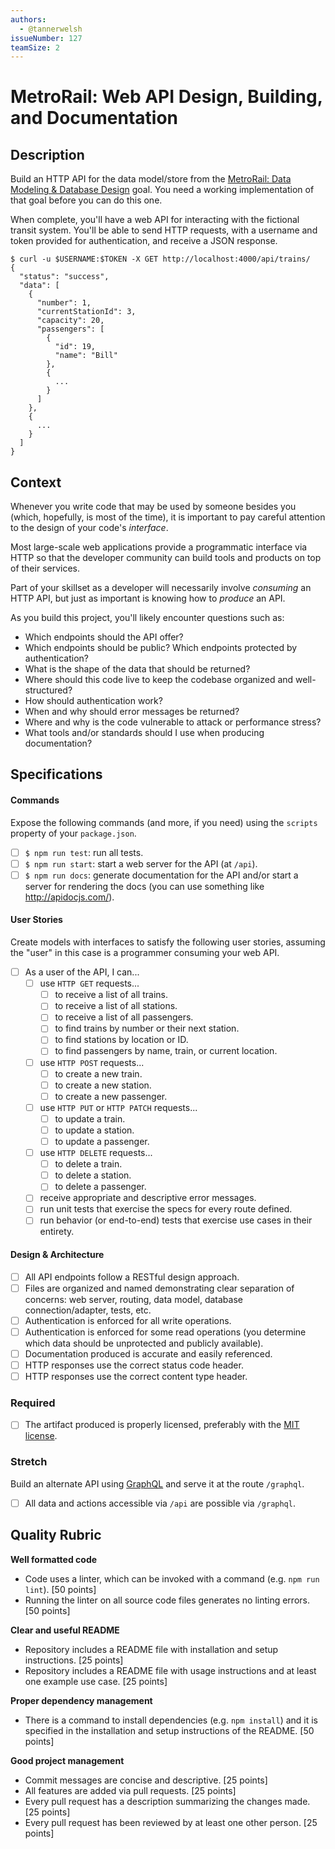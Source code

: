 ```yaml
---
authors:
  - @tannerwelsh
issueNumber: 127
teamSize: 2
---
```


# MetroRail: Web API Design, Building, and Documentation

## Description

Build an HTTP API for the data model/store from the [MetroRail: Data Modeling & Database Design](https://github.com/GuildCrafts/web-development-js/issues/126) goal. You need a working implementation of that goal before you can do this one.

When complete, you'll have a web API for interacting with the fictional transit system. You'll be able to send HTTP requests, with a username and token provided for authentication, and receive a JSON response.

```shell-session
$ curl -u $USERNAME:$TOKEN -X GET http://localhost:4000/api/trains/
{
  "status": "success",
  "data": [
    {
      "number": 1,
      "currentStationId": 3,
      "capacity": 20,
      "passengers": [
        {
          "id": 19,
          "name": "Bill"
        },
        {
          ...
        }
      ]
    },
    {
      ...
    }
  ]
}
```

## Context

Whenever you write code that may be used by someone besides you (which, hopefully, is most of the time), it is important to pay careful attention to the design of your code's _interface_.

Most large-scale web applications provide a programmatic interface via HTTP so that the developer community can build tools and products on top of their services.

Part of your skillset as a developer will necessarily involve _consuming_ an HTTP API, but just as important is knowing how to _produce_ an API.

As you build this project, you'll likely encounter questions such as:

- Which endpoints should the API offer?
- Which endpoints should be public? Which endpoints protected by authentication?
- What is the shape of the data that should be returned?
- Where should this code live to keep the codebase organized and well-structured?
- How should authentication work?
- When and why should error messages be returned?
- Where and why is the code vulnerable to attack or performance stress?
- What tools and/or standards should I use when producing documentation?

## Specifications

#### Commands

Expose the following commands (and more, if you need) using the `scripts` property of your `package.json`.

- [ ] `$ npm run test`: run all tests.
- [ ] `$ npm run start`: start a web server for the API (at `/api`).
- [ ] `$ npm run docs`: generate documentation for the API and/or start a server for rendering the docs (you can use something like http://apidocjs.com/).

#### User Stories

Create models with interfaces to satisfy the following user stories, assuming the "user" in this case is a programmer consuming your web API.

- [ ] As a user of the API, I can...
  - [ ] use `HTTP GET` requests...
    - [ ] to receive a list of all trains.
    - [ ] to receive a list of all stations.
    - [ ] to receive a list of all passengers.
    - [ ] to find trains by number or their next station.
    - [ ] to find stations by location or ID.
    - [ ] to find passengers by name, train, or current location.
  - [ ] use `HTTP POST` requests...
    - [ ] to create a new train.
    - [ ] to create a new station.
    - [ ] to create a new passenger.
  - [ ] use `HTTP PUT` or `HTTP PATCH` requests...
    - [ ] to update a train.
    - [ ] to update a station.
    - [ ] to update a passenger.
  - [ ] use `HTTP DELETE` requests...
    - [ ] to delete a train.
    - [ ] to delete a station.
    - [ ] to delete a passenger.
  - [ ] receive appropriate and descriptive error messages.
  - [ ] run unit tests that exercise the specs for every route defined.
  - [ ] run behavior (or end-to-end) tests that exercise use cases in their entirety.

#### Design & Architecture

- [ ] All API endpoints follow a RESTful design approach.
- [ ] Files are organized and named demonstrating clear separation of concerns: web server, routing, data model, database connection/adapter, tests, etc.
- [ ] Authentication is enforced for all write operations.
- [ ] Authentication is enforced for some read operations (you determine which data should be unprotected and publicly available).
- [ ] Documentation produced is accurate and easily referenced.
- [ ] HTTP responses use the correct status code header.
- [ ] HTTP responses use the correct content type header.

### Required

- [ ] The artifact produced is properly licensed, preferably with the [MIT license][mit-license].

### Stretch

Build an alternate API using [GraphQL](http://graphql.org/) and serve it at the route `/graphql`.

- [ ] All data and actions accessible via `/api` are possible via `/graphql`.

## Quality Rubric

**Well formatted code**
- Code uses a linter, which can be invoked with a command (e.g. `npm run lint`). [50 points]
- Running the linter on all source code files generates no linting errors. [50 points]

**Clear and useful README**
- Repository includes a README file with installation and setup instructions. [25 points]
- Repository includes a README file with usage instructions and at least one example use case. [25 points]

**Proper dependency management**
- There is a command to install dependencies (e.g. `npm install`) and it is specified in the installation and setup instructions of the README. [50 points]

**Good project management**
- Commit messages are concise and descriptive. [25 points]
- All features are added via pull requests. [25 points]
- Every pull request has a description summarizing the changes made. [25 points]
- Every pull request has been reviewed by at least one other person. [25 points]


[mit-license]: https://opensource.org/licenses/MIT
